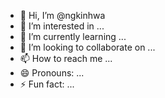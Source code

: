 - 👋 Hi, I’m @ngkinhwa
- 👀 I’m interested in ...
- 🌱 I’m currently learning ...
- 💞️ I’m looking to collaborate on ...
- 📫 How to reach me ...
- 😄 Pronouns: ...
- ⚡ Fun fact: ...

<!---
ngkinhwa/ngkinhwa is a ✨ special ✨ repository because its `README.md` (this file) appears on your GitHub profile.
You can click the Preview link to take a look at your changes.
--->
